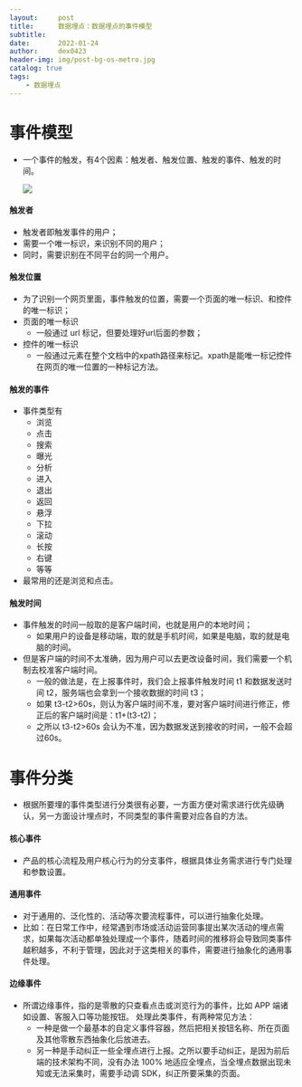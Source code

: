 ```yaml
---
layout:     post
title:      数据埋点：数据埋点的事件模型
subtitle:   
date:       2022-01-24
author:     dex0423
header-img: img/post-bg-os-metro.jpg
catalog: true
tags:
    - 数据埋点
---
```


# 事件模型

- 一个事件的触发，有4个因素：触发者、触发位置、触发的事件、触发的时间。

  ![]({{site.baseurl}}/img-post/数据埋点-6.png)


#### 触发者

- 触发者即触发事件的用户；
- 需要一个唯一标识，来识别不同的用户；
- 同时，需要识别在不同平台的同一个用户。

#### 触发位置

- 为了识别一个网页里面，事件触发的位置，需要一个页面的唯一标识、和控件的唯一标识；
- 页面的唯一标识
  - 一般通过 url 标记，但要处理好url后面的参数；
- 控件的唯一标识
  - 一般通过元素在整个文档中的xpath路径来标记。xpath是能唯一标记控件在网页的唯一位置的一种标记方法。

#### 触发的事件

- 事件类型有
  - 浏览
  - 点击
  - 搜索
  - 曝光
  - 分析
  - 进入
  - 退出
  - 返回
  - 悬浮
  - 下拉
  - 滚动
  - 长按
  - 右键
  - 等等
- 最常用的还是浏览和点击。

#### 触发时间

- 事件触发的时间一般取的是客户端时间，也就是用户的本地时间；
  - 如果用户的设备是移动端，取的就是手机时间，如果是电脑，取的就是电脑的时间。
- 但是客户端的时间不太准确，因为用户可以去更改设备时间，我们需要一个机制去校准客户端时间。
  - 一般的做法是，在上报事件时，我们会上报事件触发时间 t1 和数据发送时间 t2，服务端也会拿到一个接收数据的时间 t3；
  - 如果 t3-t2>60s，则认为客户端时间不准，要对客户端时间进行修正，修正后的客户端时间是：t1+(t3-t2)；
  - 之所以 t3-t2>60s 会认为不准，因为数据发送到接收的时间，一般不会超过60s。

# 事件分类

- 根据所要埋的事件类型进行分类很有必要，一方面方便对需求进行优先级确认，另一方面设计埋点时，不同类型的事件需要对应各自的方法。

#### 核心事件

- 产品的核心流程及用户核心行为的分支事件，根据具体业务需求进行专门处理和参数设置。

#### 通用事件

- 对于通用的、泛化性的、活动等次要流程事件，可以进行抽象化处理。 
- 比如：在日常工作中，经常遇到市场或活动运营同事提出某次活动的埋点需求，如果每次活动都单独处理成一个事件，随着时间的推移将会导致同类事件越积越多，不利于管理，因此对于这类相关的事件，需要进行抽象化的通用事件处理。

#### 边缘事件

- 所谓边缘事件，指的是零散的只查看点击或浏览行为的事件，比如 APP 端诸如设置、客服入口等功能按钮。
处理此类事件，有两种常见方法：
  - 一种是做一个最基本的自定义事件容器，然后把相关按钮名称、所在页面及其他零散东西抽象化后放进去。
  - 另一种是手动纠正一些全埋点进行上报。之所以要手动纠正，是因为前后端的技术架构不同，没有办法 100% 地适应全埋点，当全埋点数据出现未知或无法采集时，需要手动调 SDK，纠正所要采集的页面。
